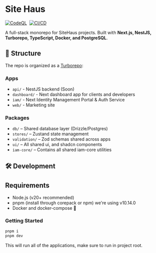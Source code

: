 # Site Haus

<div align="left" style="display: flex; gap: 8px;">
  <a href="https://github.com/SiteHaus/sitehaus/actions/workflows/github-code-scanning/codeql">
    <img src="https://github.com/SiteHaus/sitehaus/actions/workflows/github-code-scanning/codeql/badge.svg" alt="CodeQL" />
  </a>
  <a href="https://github.com/SiteHaus/sitehaus/actions/workflows/ci.yml">
    <img src="https://github.com/SiteHaus/sitehaus/actions/workflows/ci.yml/badge.svg" alt="CI/CD" />
  </a>
</div>

A full-stack monorepo for SiteHaus projects. Built with **Next.js, NestJS, Turborepo, TypeScript, Docker, and PostgreSQL**.

## 📂 Structure

The repo is organized as a [Turborepo](https://turborepo.com/docs):

### Apps

- `api/` - NestJS backend (Soon)
- `dashboard/` - Next dashboard app for clients and developers
- `iam/` - Next Identity Management Portal & Auth Service
- `web/` - Marketing site

### Packages

- `db/` – Shared database layer (Drizzle/Postgres)
- `stores/` – Zustand state management
- `validation/` – Zod schemas shared across apps
- `ui/` – All shared ui, and shadcn components
- `iam-core/` – Contains all shared iam-core utilities

## 🛠️ Development

## Requirements

- Node.js (v20+ recommended)
- pnpm (install through corepack or npm) we're using v10.14.0
- Docker and docker-compose 🐳

### Getting Started

```sh
pnpm i
pnpm dev
```

This will run all of the applications, make sure to run in project root.
